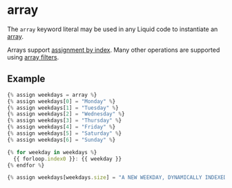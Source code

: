 # array

The `array` keyword literal may be used in any Liquid code to instantiate an [array](../basics/types.md#array).

Arrays support [assignment by index](../tags/assign.md#assigning-into-arrays). Many other operations are supported using [array filters](../filters/#array-filters).

## Example

```javascript
{% assign weekdays = array %}
{% assign weekdays[0] = "Monday" %}
{% assign weekdays[1] = "Tuesday" %}
{% assign weekdays[2] = "Wednesday" %}
{% assign weekdays[3] = "Thursday" %}
{% assign weekdays[4] = "Friday" %}
{% assign weekdays[5] = "Saturday" %}
{% assign weekdays[6] = "Sunday" %}

{% for weekday in weekdays %}
  {{ forloop.index0 }}: {{ weekday }}
{% endfor %}

{% assign weekdays[weekdays.size] = "A NEW WEEKDAY, DYNAMICALLY INDEXED???" %}
```
